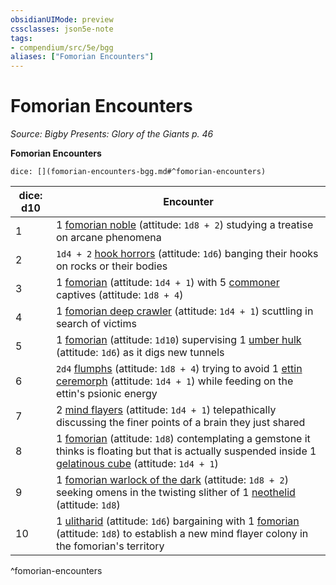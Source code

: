 ```yaml
---
obsidianUIMode: preview
cssclasses: json5e-note
tags:
- compendium/src/5e/bgg
aliases: ["Fomorian Encounters"]
---
```

# Fomorian Encounters
*Source: Bigby Presents: Glory of the Giants p. 46* 

**Fomorian Encounters**

`dice: [](fomorian-encounters-bgg.md#^fomorian-encounters)`

| dice: d10 | Encounter |
|-----------|-----------|
| 1 | 1 [fomorian noble](5E2014官方资源/bestiary/giant/fomorian-noble-bgg.md) (attitude: `1d8 + 2`) studying a treatise on arcane phenomena |
| 2 | `1d4 + 2` [hook horrors](5E2014官方资源/bestiary/monstrosity/hook-horror.md) (attitude: `1d6`) banging their hooks on rocks or their bodies |
| 3 | 1 [fomorian](5E2014官方资源/bestiary/giant/fomorian.md) (attitude: `1d4 + 1`) with 5 [commoner](5E2014官方资源/bestiary/humanoid/commoner.md) captives (attitude: `1d8 + 4`) |
| 4 | 1 [fomorian deep crawler](5E2014官方资源/bestiary/giant/fomorian-deep-crawler-bgg.md) (attitude: `1d4 + 1`) scuttling in search of victims |
| 5 | 1 [fomorian](5E2014官方资源/bestiary/giant/fomorian.md) (attitude: `1d10`) supervising 1 [umber hulk](5E2014官方资源/bestiary/monstrosity/umber-hulk.md) (attitude: `1d6`) as it digs new tunnels |
| 6 | `2d4` [flumphs](5E2014官方资源/bestiary/aberration/flumph.md) (attitude: `1d8 + 4`) trying to avoid 1 [ettin ceremorph](5E2014官方资源/bestiary/aberration/ettin-ceremorph-bgg.md) (attitude: `1d4 + 1`) while feeding on the ettin's psionic energy |
| 7 | 2 [mind flayers](5E2014官方资源/bestiary/aberration/mind-flayer.md) (attitude: `1d4 + 1`) telepathically discussing the finer points of a brain they just shared |
| 8 | 1 [fomorian](5E2014官方资源/bestiary/giant/fomorian.md) (attitude: `1d8`) contemplating a gemstone it thinks is floating but that is actually suspended inside 1 [gelatinous cube](5E2014官方资源/bestiary/ooze/gelatinous-cube.md) (attitude: `1d4 + 1`) |
| 9 | 1 [fomorian warlock of the dark](5E2014官方资源/bestiary/giant/fomorian-warlock-of-the-dark-bgg.md) (attitude: `1d8 + 2`) seeking omens in the twisting slither of 1 [neothelid](5E2014官方资源/bestiary/aberration/neothelid-mpmm.md) (attitude: `1d8`) |
| 10 | 1 [ulitharid](5E2014官方资源/bestiary/aberration/ulitharid-mpmm.md) (attitude: `1d6`) bargaining with 1 [fomorian](5E2014官方资源/bestiary/giant/fomorian.md) (attitude: `1d8`) to establish a new mind flayer colony in the fomorian's territory |
^fomorian-encounters